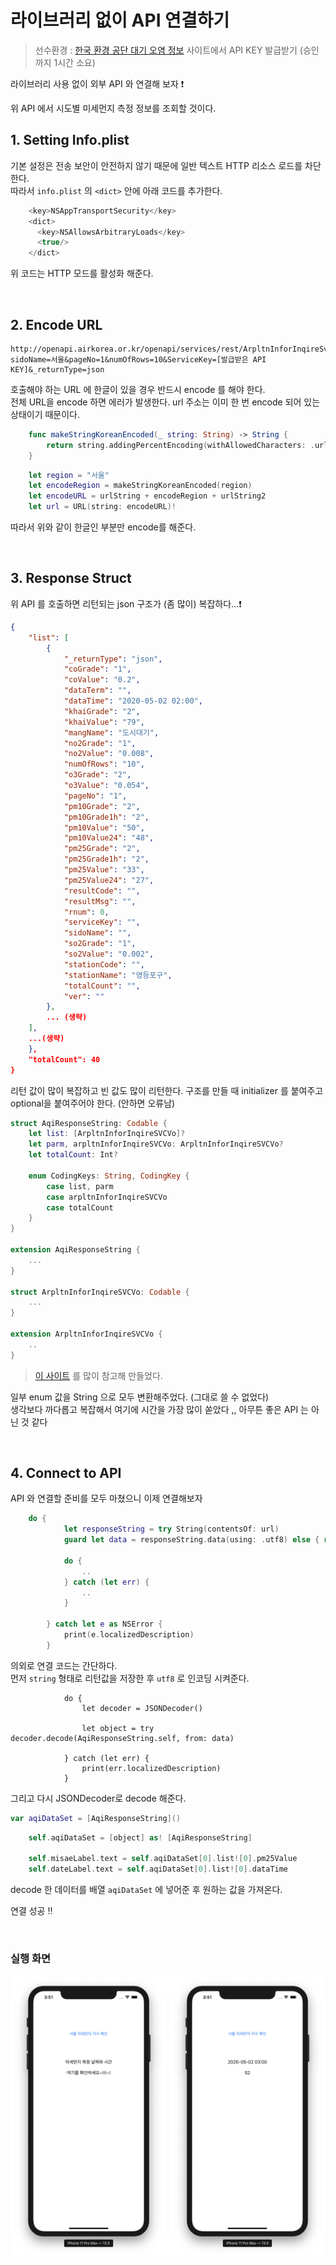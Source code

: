 # 라이브러리 없이 API 연결하기

> 선수환경 : [한국 환경 공단 대기 오염 정보](https://www.data.go.kr/dataset/15000581/openapi.do) 사이트에서 API KEY 발급받기 (승인까지 1시간 소요)

라이브러리 사용 없이 외부 API 와 연결해 보자 ❗️    

위 API 에서 시도별 미세먼지 측정 정보를 조회할 것이다.

## 1. Setting Info.plist

기본 설정은 전송 보안이 안전하지 않기 때문에 일반 텍스트 HTTP 리소스 로드를 차단한다.   
따라서 `info.plist` 의 `<dict>` 안에 아래 코드를 추가한다.

```swift
    <key>NSAppTransportSecurity</key>
    <dict>
      <key>NSAllowsArbitraryLoads</key>
      <true/>
    </dict>
```

위 코드는 HTTP 모드를 활성화 해준다.   

<br/>

## 2. Encode URL

```
http://openapi.airkorea.or.kr/openapi/services/rest/ArpltnInforInqireSvc/getCtprvnRltmMesureDnsty?sidoName=서울&pageNo=1&numOfRows=10&ServiceKey=[발급받은 API KEY]&_returnType=json
```

호출해야 하는 URL 에 한글이 있을 경우 반드시 encode 를 해야 한다.   
전체 URL을 encode 하면 에러가 발생한다. url 주소는 이미 한 번 encode 되어 있는 상태이기 때문이다.


```swift
    func makeStringKoreanEncoded(_ string: String) -> String {
        return string.addingPercentEncoding(withAllowedCharacters: .urlFragmentAllowed) ?? string
    }
```

```swift
    let region = "서울"
    let encodeRegion = makeStringKoreanEncoded(region)
    let encodeURL = urlString + encodeRegion + urlString2
    let url = URL(string: encodeURL)!
```

따라서 위와 같이 한글인 부분만 encode를 해준다.

<br/>

## 3. Response Struct

위 API 를 호출하면 리턴되는 json 구조가 (좀 많이) 복잡하다...❗️    

```json
{
    "list": [
        {
            "_returnType": "json",
            "coGrade": "1",
            "coValue": "0.2",
            "dataTerm": "",
            "dataTime": "2020-05-02 02:00",
            "khaiGrade": "2",
            "khaiValue": "79",
            "mangName": "도시대기",
            "no2Grade": "1",
            "no2Value": "0.008",
            "numOfRows": "10",
            "o3Grade": "2",
            "o3Value": "0.054",
            "pageNo": "1",
            "pm10Grade": "2",
            "pm10Grade1h": "2",
            "pm10Value": "50",
            "pm10Value24": "48",
            "pm25Grade": "2",
            "pm25Grade1h": "2",
            "pm25Value": "33",
            "pm25Value24": "27",
            "resultCode": "",
            "resultMsg": "",
            "rnum": 0,
            "serviceKey": "",
            "sidoName": "",
            "so2Grade": "1",
            "so2Value": "0.002",
            "stationCode": "",
            "stationName": "영등포구",
            "totalCount": "",
            "ver": ""
        },
        ... (생략)
    ],
    ...(생략)
    },
    "totalCount": 40
}
```

리턴 값이 많이 복잡하고 빈 값도 많이 리턴한다.
구조를 만들 때 initializer 를 붙여주고 optional을 붙여주어야 한다. (안하면 오류남)   

```swift
struct AqiResponseString: Codable {
    let list: [ArpltnInforInqireSVCVo]?
    let parm, arpltnInforInqireSVCVo: ArpltnInforInqireSVCVo?
    let totalCount: Int?

    enum CodingKeys: String, CodingKey {
        case list, parm
        case arpltnInforInqireSVCVo
        case totalCount
    }
}

extension AqiResponseString {
    ...
}

struct ArpltnInforInqireSVCVo: Codable {
    ...
}

extension ArpltnInforInqireSVCVo {
    ..
}
```

> [이 사이트](https://app.quicktype.io/) 를 많이 참고해 만들었다.

일부 enum 값을 String 으로 모두 변환해주었다. (그대로 쓸 수 없었다)    
생각보다 까다롭고 복잡해서 여기에 시간을 가장 많이 쏟았다 ,, 아무튼 좋은 API 는 아닌 것 같다

<br/>

## 4. Connect to API

API 와 연결할 준비를 모두 마쳤으니 이제 연결해보자

```swift
    do {
            let responseString = try String(contentsOf: url)
            guard let data = responseString.data(using: .utf8) else { return }
            
            do {
                ..
            } catch (let err) {
                ..
            }
  
        } catch let e as NSError {
            print(e.localizedDescription)
        }
```

의외로 연결 코드는 간단하다.    
먼저 `string` 형태로 리턴값을 저장한 후 `utf8` 로 인코딩 시켜준다.

```
            do {
                let decoder = JSONDecoder()

                let object = try decoder.decode(AqiResponseString.self, from: data)
                
            } catch (let err) {
                print(err.localizedDescription)
            }
```

그리고 다시 JSONDecoder로 decode 해준다.

```swift
var aqiDataSet = [AqiResponseString]()
```

```swift
    self.aqiDataSet = [object] as! [AqiResponseString]

    self.misaeLabel.text = self.aqiDataSet[0].list![0].pm25Value
    self.dateLabel.text = self.aqiDataSet[0].list![0].dataTime
```

decode 한 데이터를 배열 `aqiDataSet` 에 넣어준 후 원하는 값을 가져온다.   

연결 성공 ‼️

<br/>

### 실행 화면

<img src="./screenshots/api1.png" width="250"> <img src="./screenshots/api2.png" width="250">

